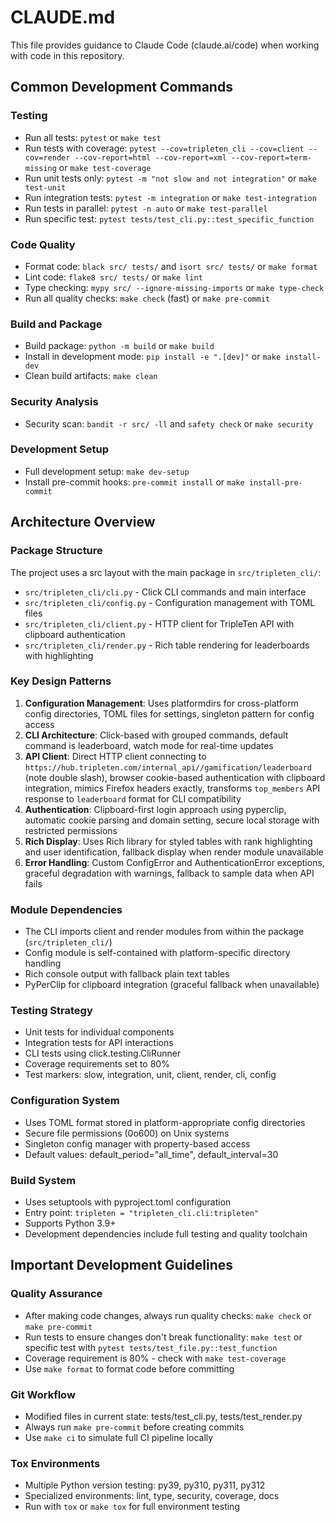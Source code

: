 # CLAUDE.md

This file provides guidance to Claude Code (claude.ai/code) when working with code in this repository.

## Common Development Commands

### Testing
- Run all tests: `pytest` or `make test`
- Run tests with coverage: `pytest --cov=tripleten_cli --cov=client --cov=render --cov-report=html --cov-report=xml --cov-report=term-missing` or `make test-coverage`
- Run unit tests only: `pytest -m "not slow and not integration"` or `make test-unit`
- Run integration tests: `pytest -m integration` or `make test-integration`
- Run tests in parallel: `pytest -n auto` or `make test-parallel`
- Run specific test: `pytest tests/test_cli.py::test_specific_function`

### Code Quality
- Format code: `black src/ tests/` and `isort src/ tests/` or `make format`
- Lint code: `flake8 src/ tests/` or `make lint`
- Type checking: `mypy src/ --ignore-missing-imports` or `make type-check`
- Run all quality checks: `make check` (fast) or `make pre-commit`

### Build and Package
- Build package: `python -m build` or `make build`
- Install in development mode: `pip install -e ".[dev]"` or `make install-dev`
- Clean build artifacts: `make clean`

### Security Analysis
- Security scan: `bandit -r src/ -ll` and `safety check` or `make security`

### Development Setup
- Full development setup: `make dev-setup`
- Install pre-commit hooks: `pre-commit install` or `make install-pre-commit`

## Architecture Overview

### Package Structure
The project uses a src layout with the main package in `src/tripleten_cli/`:
- `src/tripleten_cli/cli.py` - Click CLI commands and main interface
- `src/tripleten_cli/config.py` - Configuration management with TOML files
- `src/tripleten_cli/client.py` - HTTP client for TripleTen API with clipboard authentication
- `src/tripleten_cli/render.py` - Rich table rendering for leaderboards with highlighting

### Key Design Patterns
1. **Configuration Management**: Uses platformdirs for cross-platform config directories, TOML files for settings, singleton pattern for config access
2. **CLI Architecture**: Click-based with grouped commands, default command is leaderboard, watch mode for real-time updates
3. **API Client**: Direct HTTP client connecting to `https://hub.tripleten.com/internal_api//gamification/leaderboard` (note double slash), browser cookie-based authentication with clipboard integration, mimics Firefox headers exactly, transforms `top_members` API response to `leaderboard` format for CLI compatibility
4. **Authentication**: Clipboard-first login approach using pyperclip, automatic cookie parsing and domain setting, secure local storage with restricted permissions
5. **Rich Display**: Uses Rich library for styled tables with rank highlighting and user identification, fallback display when render module unavailable
6. **Error Handling**: Custom ConfigError and AuthenticationError exceptions, graceful degradation with warnings, fallback to sample data when API fails

### Module Dependencies
- The CLI imports client and render modules from within the package (`src/tripleten_cli/`)
- Config module is self-contained with platform-specific directory handling
- Rich console output with fallback plain text tables
- PyPerClip for clipboard integration (graceful fallback when unavailable)

### Testing Strategy
- Unit tests for individual components
- Integration tests for API interactions
- CLI tests using click.testing.CliRunner
- Coverage requirements set to 80%
- Test markers: slow, integration, unit, client, render, cli, config

### Configuration System
- Uses TOML format stored in platform-appropriate config directories
- Secure file permissions (0o600) on Unix systems
- Singleton config manager with property-based access
- Default values: default_period="all_time", default_interval=30

### Build System
- Uses setuptools with pyproject.toml configuration
- Entry point: `tripleten = "tripleten_cli.cli:tripleten"`
- Supports Python 3.9+
- Development dependencies include full testing and quality toolchain

## Important Development Guidelines

### Quality Assurance
- After making code changes, always run quality checks: `make check` or `make pre-commit`
- Run tests to ensure changes don't break functionality: `make test` or specific test with `pytest tests/test_file.py::test_function`
- Coverage requirement is 80% - check with `make test-coverage`
- Use `make format` to format code before committing

### Git Workflow
- Modified files in current state: tests/test_cli.py, tests/test_render.py
- Always run `make pre-commit` before creating commits
- Use `make ci` to simulate full CI pipeline locally

### Tox Environments
- Multiple Python version testing: py39, py310, py311, py312
- Specialized environments: lint, type, security, coverage, docs
- Run with `tox` or `make tox` for full environment testing
